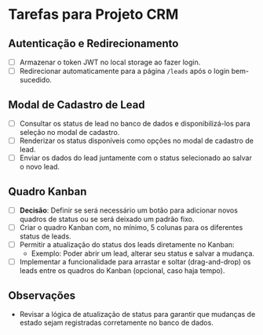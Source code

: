 # Tarefas para Projeto CRM

## Autenticação e Redirecionamento
- [ ] Armazenar o token JWT no local storage ao fazer login.
- [ ] Redirecionar automaticamente para a página `/leads` após o login bem-sucedido.

## Modal de Cadastro de Lead
- [ ] Consultar os status de lead no banco de dados e disponibilizá-los para seleção no modal de cadastro.
- [ ] Renderizar os status disponíveis como opções no modal de cadastro de lead.
- [ ] Enviar os dados do lead juntamente com o status selecionado ao salvar o novo lead.

## Quadro Kanban
- [ ] **Decisão**: Definir se será necessário um botão para adicionar novos quadros de status ou se será deixado um padrão fixo.
- [ ] Criar o quadro Kanban com, no mínimo, 5 colunas para os diferentes status de leads.
- [ ] Permitir a atualização do status dos leads diretamente no Kanban:
  - Exemplo: Poder abrir um lead, alterar seu status e salvar a mudança.
- [ ] Implementar a funcionalidade para arrastar e soltar (drag-and-drop) os leads entre os quadros do Kanban (opcional, caso haja tempo).

## Observações
- Revisar a lógica de atualização de status para garantir que mudanças de estado sejam registradas corretamente no banco de dados.